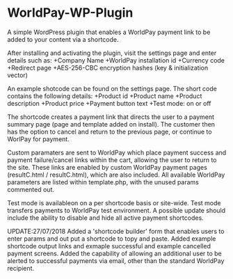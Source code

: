 # WorldPay-WP-Plugin
A simple WordPress plugin that enables a WorldPay payment link to be added to your content via a shortcode. 

After installing and activating the plugin, visit the settings page and enter details such as:
+Company Name
+WorldPay installation id
+Currency code
+Redirect page
+AES-256-CBC encryption hashes (key & initialization vector)

An example shotcode can be found on the settings page. The short code contains the following details:
+Product id
+Product name
+Product description
+Product price
+Payment button text
+Test mode: on or off


The shortcode creates a payment link that directs the user to a payment summary page (page and template added on install). The customer then has the option to cancel and return to the previous page, or continue to WorlPay for payment.

Custom paramaters are sent to WorldPay which place payment success and payment failure/cancel links within the cart, allowing the user to return to the site. These links are enabled by custom WorldPay payment pages (resultC.html / resultC.html), which are also included. All available WorldPay parameters are listed within template.php, with the unused params commented out.

Test mode is availableon on a per shortcode basis or site-wide. Test mode transfers payments to WorldPay test environment. A possible update should include the ability to disable and hide all active payment shortcodes.

UPDATE:27/07/2018
Added a 'shortcode builder' form that enables users to enter params and out put a shortcode to topy and paste.
Added example shortcode output links and exmaple successful and example cancelled payment screens.
Added the capability of allowing an additional user to be alerted to successful payments via email, other than the standard WorldPay recipient. 
